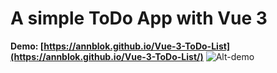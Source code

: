 # A simple ToDo App with Vue 3

**Demo:  [https://annblok.github.io/Vue-3-ToDo-List](https://annblok.github.io/Vue-3-ToDo-List/)**
![Alt-demo](https://i.imgur.com/A1HnwBn.png "View Demo")
